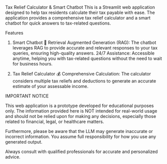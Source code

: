  Tax Relief Calculator & Smart Chatbot
This is a Streamlit web application designed to help tax residents calculate their tax payable with ease. The application provides a comprehensive tax relief calculator and a smart chatbot for quick answers to tax-related questions.

Features
1. Smart Chatbot 🤖
Retrieval Augmented Generation (RAG): The chatbot leverages RAG to provide accurate and relevant responses to your tax queries, ensuring high-quality answers.
24/7 Assistance: Accessible anytime, helping you with tax-related questions without the need to wait for business hours.

2. Tax Relief Calculator 💰
Comprehensive Calculation: The calculator considers multiple tax reliefs and deductions to generate an accurate estimate of your assessable income.

IMPORTANT NOTICE

This web application is a prototype developed for educational purposes only. The information provided here is NOT intended for real-world usage and should not be relied upon for making any decisions, especially those related to financial, legal, or healthcare matters.

Furthermore, please be aware that the LLM may generate inaccurate or incorrect information. You assume full responsibility for how you use any generated output.

Always consult with qualified professionals for accurate and personalized advice.
